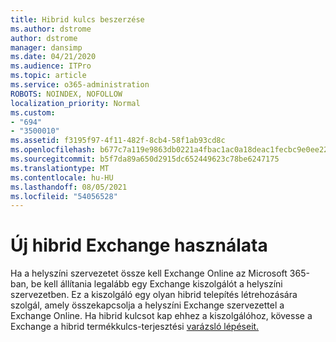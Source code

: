 ```yaml
---
title: Hibrid kulcs beszerzése
ms.author: dstrome
author: dstrome
manager: dansimp
ms.date: 04/21/2020
ms.audience: ITPro
ms.topic: article
ms.service: o365-administration
ROBOTS: NOINDEX, NOFOLLOW
localization_priority: Normal
ms.custom:
- "694"
- "3500010"
ms.assetid: f3195f97-4f11-482f-8cb4-58f1ab93cd8c
ms.openlocfilehash: b677c7a119e9863db0221a4fbac1ac0a18deac1fecbc9e0ee22333d97144bc3d
ms.sourcegitcommit: b5f7da89a650d2915dc652449623c78be6247175
ms.translationtype: MT
ms.contentlocale: hu-HU
ms.lasthandoff: 08/05/2021
ms.locfileid: "54056528"
---
```

# <a name="getting-an-exchange-hybrid-key"></a>Új hibrid Exchange használata

Ha a helyszíni szervezetet össze kell Exchange Online az Microsoft 365-ban, be kell állítania legalább egy Exchange kiszolgálót a helyszíni szervezetben. Ez a kiszolgáló egy olyan hibrid telepítés létrehozására szolgál, amely összekapcsolja a helyszíni Exchange szervezettel a Exchange Online. Ha hibrid kulcsot kap ehhez a kiszolgálóhoz, kövesse a Exchange a hibrid termékkulcs-terjesztési [varázsló lépéseit.](https://aka.ms/hybridkey)
  